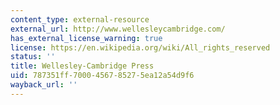 ```yaml
---
content_type: external-resource
external_url: http://www.wellesleycambridge.com/
has_external_license_warning: true
license: https://en.wikipedia.org/wiki/All_rights_reserved
status: ''
title: Wellesley-Cambridge Press
uid: 787351ff-7000-4567-8527-5ea12a54d9f6
wayback_url: ''
---
```


